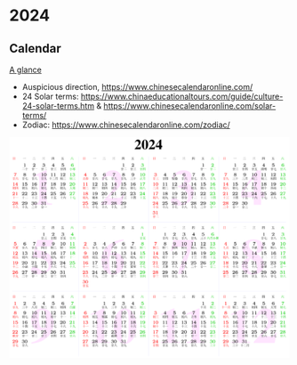 # 2024

## Calendar

[A glance](https://www.calendarpedia.co.uk/download/calendar-2024-landscape-year-at-a-glance-in-colour.pdf)

- Auspicious direction, <https://www.chinesecalendaronline.com/>
- 24 Solar terms: <https://www.chinaeducationaltours.com/guide/culture-24-solar-terms.htm> & <https://www.chinesecalendaronline.com/solar-terms/>
- Zodiac: <https://www.chinesecalendaronline.com/zodiac/>

![Calendar](2024.png)
